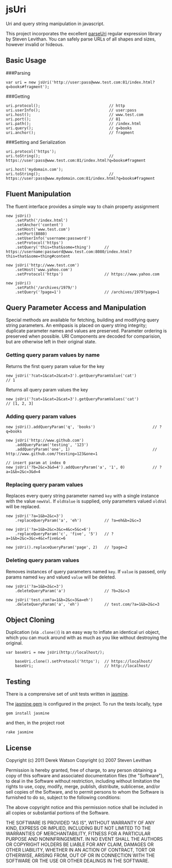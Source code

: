 jsUri
=====

Uri and query string manipulation in javascript.

This project incorporates the excellent [parseUri](http://blog.stevenlevithan.com/archives/parseuri) regular expression library by Steven Levithan. You can safely parse URLs of all shapes and sizes, however invalid or hideous.


Basic Usage
-----------

###Parsing

    var uri = new jsUri('http://user:pass@www.test.com:81/index.html?q=books#fragment');

###Getting 

    uri.protocol();                              // http
    uri.userInfo();                              // user:pass
    uri.host();                                  // www.test.com
    uri.port();                                  // 81
    uri.path();                                  // /index.html
    uri.query();                                 // q=books
    uri.anchor();                                // fragment

###Setting and Serialization

    uri.protocol('https');
    uri.toString();                              // https://user:pass@www.test.com:81/index.html?q=books#fragment

    uri.host('mydomain.com');
    uri.toString();                              // https://user:pass@www.mydomain.com:81/index.html?q=books#fragment


Fluent Manipulation
-------------------

The fluent interface provides a simple way to chain property assignment

    new jsUri()
        .setPath('/index.html')
        .setAnchor('content')
        .setHost('www.test.com')
        .setPort(8080)
        .setUserInfo('username:password')
        .setProtocol('https')
        .setQuery('this=that&some=thing')      // https://username:password@www.test.com:8080/index.html?this=that&some=thing#content

    new jsUri('http://www.test.com')
        .setHost('www.yahoo.com')
        .setProtocol('https')                  // https://www.yahoo.com

    new jsUri()
        .setPath('/archives/1979/')
        .setQuery('?page=1')                   // /archives/1979?page=1

Query Parameter Access and Manipulation
---------------------------------------

Special methods are available for fetching, building and modifying query string parameters. An emhpasis is placed on query string integrity; duplicate parameter names and values are preserved. Parameter ordering is preserved when possible. URI Components are decoded for comparision, but are otherwise left in their original state.

### Getting query param values by name

Returns the first query param value for the key

    new jsUri('?cat=1&cat=2&cat=3').getQueryParamValue('cat')             // 1

Returns all query param values the key

    new jsUri('?cat=1&cat=2&cat=3').getQueryParamValues('cat')            // [1, 2, 3]

### Adding query param values

    new jsUri().addQueryParam('q', 'books')                         // ?q=books

    new jsUri('http://www.github.com')
        .addQueryParam('testing', '123')
        .addQueryParam('one', 1)                                    // http://www.github.com/?testing=123&one=1

    // insert param at index 0
    new jsUri('?b=2&c=3&d=4').addQueryParam('a', '1', 0)            // ?a=1&b=2&c=3&d=4

### Replacing query param values

Replaces every query string parameter named `key` with a single instance with the value `newVal`. If `oldValue` is supplied, only parameters valued `oldVal` will be replaced.

    new jsUri('?a=1&b=2&c=3')
        .replaceQueryParam('a', 'eh')          // ?a=eh&b=2&c=3

    new jsUri('?a=1&b=2&c=3&c=4&c=5&c=6')
        .replaceQueryParam('c', 'five', '5')   // ?a=1&b=2&c=3&c=4&c=five&c=6

    new jsUri().replaceQueryParam('page', 2)   // ?page=2


### Deleting query param values

Removes instances of query parameters named `key`. If `value` is passed, only params named `key` and valued `value` will be deleted.

    new jsUri('?a=1&b=2&c=3')
        .deleteQueryParam('a')                 // ?b=2&c=3

    new jsUri('test.com?a=1&b=2&c=3&a=eh')
        .deleteQueryParam('a', 'eh')           // test.com/?a=1&b=2&c=3


Object Cloning
--------------

Duplication (via `.clone()`) is an easy way to inflate an identical uri object, which you can muck around with as much as you like without destroying the original.

    var baseUri = new jsUri(http://localhost/);

        baseUri.clone().setProtocol('https');  // https://localhost/
        baseUri;                               // http://localhost/

Testing
-------

There is a comprensive set of unit tests written in [jasmine](http://pivotal.github.com/jasmine/). 

The [jasmine gem](https://github.com/pivotal/jasmine-gem) is configured in the project. To run the tests locally, type

`gem install jasmine`

and then, in the project root

`rake jasmine`

License
-------

Copyright (c) 2011 Derek Watson
Copyright (c) 2007 Steven Levithan

Permission is hereby granted, free of charge, to any person obtaining a 
copy of this software and associated documentation files (the "Software"), 
to deal in the Software without restriction, including without limitation 
the rights to use, copy, modify, merge, publish, distribute, sublicense, 
and/or sell copies of the Software, and to permit persons to whom the 
Software is furnished to do so, subject to the following conditions:

The above copyright notice and this permission notice shall be included 
in all copies or substantial portions of the Software.

THE SOFTWARE IS PROVIDED "AS IS", WITHOUT WARRANTY OF ANY KIND, EXPRESS 
OR IMPLIED, INCLUDING BUT NOT LIMITED TO THE WARRANTIES OF MERCHANTABILITY,
FITNESS FOR A PARTICULAR PURPOSE AND NONINFRINGEMENT. IN NO EVENT SHALL 
THE AUTHORS OR COPYRIGHT HOLDERS BE LIABLE FOR ANY CLAIM, DAMAGES OR OTHER 
LIABILITY, WHETHER IN AN ACTION OF CONTRACT, TORT OR OTHERWISE, ARISING
FROM, OUT OF OR IN CONNECTION WITH THE SOFTWARE OR THE USE OR OTHER 
DEALINGS IN THE SOFTWARE.

